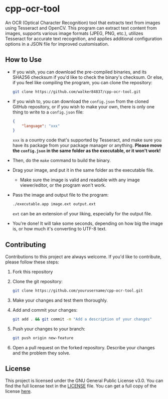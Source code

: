 # cpp-ocr-tool

An OCR (Optical Character Recognition) tool that extracts text from images using Tesseract and OpenCV. This program can extract text content from images, supports various image formats (JPEG, PNG, etc.), utilizes Tesseract for accurate text recognition, and applies additional configuration options in a JSON file for improved customisation.

## How to Use

- If you wish, you can download the pre-compiled binaries, and its SHA256 checksum if you'd like to check the binary's checksum. Or else, if you feel like compiling the program, you can clone the repository:

    ```bash
    git clone https://github.com/walker84837/cpp-ocr-tool.git
    ```

- If you wish to, you can download the `config.json` from the cloned GitHub repository, or if you wish to make your own, there is only one thing to write to a `config.json` file:

    ```json
    {
        "language": "xxx"
    }
    ```

    `xxx` is a country code that's supported by Tesseract, and make sure you have its package from your package manager or anything.
    **Please move the `config.json` in the same folder as the executable, or it won't work!**

- Then, do the `make` command to build the binary.

- Drag your image, and put it in the same folder as the executable file.
  - Make sure the image is valid and readable with any image viewer/editor, or the program won't work.

- Pass the image and output file to the program:

    ```bash
    ./executable.app image.ext output.ext
    ```

    `ext` can be an extension of your liking, especially for the output file.

- You're done! It will take some seconds, depending on how big the image is, or how much it's converting to UTF-8 text.

## Contributing

Contributions to this project are always welcome. If you'd like to contribute, please follow these steps:

1. Fork this repository

2. Clone the git repository:

    ```bash
    git clone https://github.com/yourusername/cpp-ocr-tool.git
    ```

3. Make your changes and test them thoroughly.

4. Add and commit your changes:

    ```bash
    git add . && git commit -m "Add a description of your changes"
    ```

5. Push your changes to your branch:

    ```bash
    git push origin new-feature
    ```

6. Open a pull request on the forked repository. Describe your changes and the problem they solve.

## License

This project is licensed under the GNU General Public License v3.0. You can find the full license text in the [LICENSE](LICENSE.md) file. You can get a full copy of the license [here](https://www.gnu.org/licenses/gpl-3.0.html).

